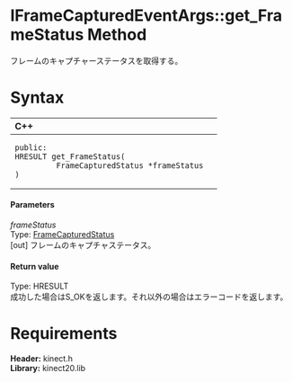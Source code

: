 IFrameCapturedEventArgs::get\_FrameStatus Method  
================================================  

フレームのキャプチャーステータスを取得する。 <span id="syntaxSection"></span>

Syntax  
======  

<table>
<colgroup>
<col width="100%" />
</colgroup>
<thead>
<tr class="header">
<th align="left">C++</th>
</tr>
</thead>
<tbody>
<tr class="odd">
<td align="left"><pre><code>public:  
HRESULT get_FrameStatus(  
         FrameCapturedStatus *frameStatus  
)</code></pre></td>
</tr>
</tbody>
</table>

<span id="ID4EG"></span>
#### Parameters  

*frameStatus*    
Type: [FrameCapturedStatus](../../../Enumerations/FrameCapturedStatus.md)  
[out] フレームのキャプチャステータス。  

<span id="ID4EP"></span>
#### Return value  

Type: HRESULT  
成功した場合はS\_OKを返します。それ以外の場合はエラーコードを返します。  

<span id="requirements"></span>

Requirements  
============  

**Header:** kinect.h  
**Library:** kinect20.lib  



<!--Please do not edit the data in the comment block below.-->
<!--
TOCTitle : get_FrameStatus Method
RLTitle : IFrameCapturedEventArgs::get_FrameStatus Method
KeywordK : get_FrameStatus method
KeywordK : IFrameCapturedEventArgs::get_FrameStatus method
KeywordF : IFrameCapturedEventArgs::get_FrameStatus
KeywordF : get_FrameStatus
KeywordF : Microsoft.Kinect.kinect.IFrameCapturedEventArgs.get_FrameStatus(FrameCapturedStatus@)
KeywordA : M:Microsoft.Kinect.kinect.IFrameCapturedEventArgs.get_FrameStatus(FrameCapturedStatus@)
AssetID : M:Microsoft.Kinect.kinect.IFrameCapturedEventArgs.get_FrameStatus(FrameCapturedStatus@)
Locale : en-us
CommunityContent : 1
APIType : Managed
APILocation : 
APIName : Microsoft.Kinect.kinect.IFrameCapturedEventArgs::get_FrameStatus
TargetOS : Windows
TopicType : kbSyntax
DevLang : C++
DocSet : K4Wv2
ProjType : K4Wv2Proj
Technology : Kinect for Windows
Product : Kinect for Windows SDK v2
productversion : 20
-->
